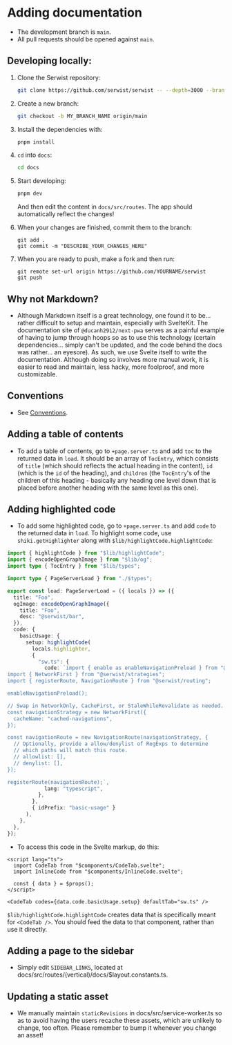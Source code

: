 # Adding documentation

- The development branch is `main`.
- All pull requests should be opened against `main`.

## Developing locally:

1. Clone the Serwist repository:
   ```bash
   git clone https://github.com/serwist/serwist -- --depth=3000 --branch main --single-branch
   ```
1. Create a new branch:
   ```bash
   git checkout -b MY_BRANCH_NAME origin/main
   ```
1. Install the dependencies with:
   ```bash
   pnpm install
   ```
1. `cd` into `docs`:
   ```bash
   cd docs
   ```
1. Start developing:

   ```bash
   pnpm dev
   ```

   And then edit the content in `docs/src/routes`. The app should automatically reflect the changes!

1. When your changes are finished, commit them to the branch:
   ```
   git add .
   git commit -m "DESCRIBE_YOUR_CHANGES_HERE"
   ```
1. When you are ready to push, make a fork and then run:
   ```
   git remote set-url origin https://github.com/YOURNAME/serwist
   git push
   ```

## Why not Markdown?

- Although Markdown itself is a great technology, one found it to be... rather difficult to setup and maintain, especially with SvelteKit. The documentation site of `@ducanh2912/next-pwa` serves as a painful example of having to jump through hoops so as to use this technology (certain dependencies... simply can't be updated, and the code behind the docs was rather... an eyesore). As such, we use Svelte itself to write the documentation. Although doing so involves more manual work, it is easier to read and maintain, less hacky, more foolproof, and more customizable.

## Conventions

- See [Conventions](./conventions.md).

## Adding a table of contents

- To add a table of contents, go to `+page.server.ts` and add `toc` to the returned data in `load`. It should be an array of `TocEntry`, which consists of `title` (which should reflects the actual heading in the content), `id` (which is the `id` of the heading), and `children` (the `TocEntry`'s of the children of this heading - basically any heading one level down that is placed before another heading with the same level as this one).

## Adding highlighted code

- To add some highlighted code, go to `+page.server.ts` and add `code` to the returned data in `load`. To highlight some code, use `shiki.getHighlighter` along with `$lib/highlightCode.highlightCode`:

```ts
import { highlightCode } from "$lib/highlightCode";
import { encodeOpenGraphImage } from "$lib/og";
import type { TocEntry } from "$lib/types";

import type { PageServerLoad } from "./$types";

export const load: PageServerLoad = ({ locals }) => ({
  title: "Foo",
  ogImage: encodeOpenGraphImage({
    title: "Foo",
    desc: "@serwist/bar",
  }),
  code: {
    basicUsage: {
      setup: highlightCode(
        locals.highlighter,
        {
          "sw.ts": {
            code: `import { enable as enableNavigationPreload } from "@serwist/navigation-preload";
import { NetworkFirst } from "@serwist/strategies";
import { registerRoute, NavigationRoute } from "@serwist/routing";

enableNavigationPreload();

// Swap in NetworkOnly, CacheFirst, or StaleWhileRevalidate as needed.
const navigationStrategy = new NetworkFirst({
  cacheName: "cached-navigations",
});

const navigationRoute = new NavigationRoute(navigationStrategy, {
  // Optionally, provide a allow/denylist of RegExps to determine
  // which paths will match this route.
  // allowlist: [],
  // denylist: [],
});

registerRoute(navigationRoute);`,
            lang: "typescript",
          },
        },
        { idPrefix: "basic-usage" }
      ),
    },
  },
});
```

- To access this code in the Svelte markup, do this:

```svelte
<script lang="ts">
  import CodeTab from "$components/CodeTab.svelte";
  import InlineCode from "$components/InlineCode.svelte";

  const { data } = $props();
</script>

<CodeTab codes={data.code.basicUsage.setup} defaultTab="sw.ts" />
```

`$lib/highlightCode.highlightCode` creates data that is specifically meant for `<CodeTab />`. You should feed the data to that component, rather than use it directly.

## Adding a page to the sidebar

- Simply edit `SIDEBAR_LINKS`, located at docs/src/routes/(vertical)/docs/$layout.constants.ts.

## Updating a static asset

- We manually maintain `staticRevisions` in docs/src/service-worker.ts so as to avoid having the users recache these assets, which are unlikely to change, too often. Please remember to bump it whenever you change an asset!

